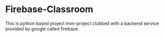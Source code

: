 # Firebase-Classroom
This is python based project mini-project clubbed with a backend service provided by google called firebase.

